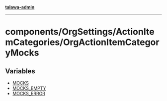 [**talawa-admin**](../../../../README.md)

***

# components/OrgSettings/ActionItemCategories/OrgActionItemCategoryMocks

## Variables

- [MOCKS](variables/MOCKS.md)
- [MOCKS\_EMPTY](variables/MOCKS_EMPTY.md)
- [MOCKS\_ERROR](variables/MOCKS_ERROR.md)
